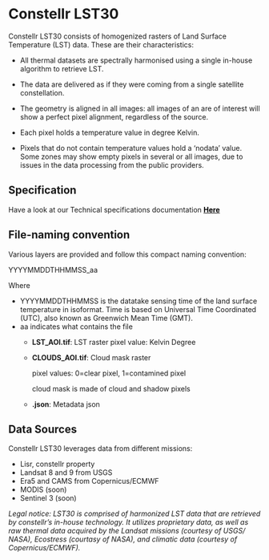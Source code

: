 # Constellr LST30

Constellr LST30 consists of homogenized rasters of Land Surface Temperature (LST) data. These are their characteristics:

- All thermal datasets are spectrally harmonised using a single in-house algorithm to retrieve LST.
  
- The data are delivered as if they were coming from a single satellite constellation.
  
- The geometry is aligned in all images: all images of an are of interest will show a perfect pixel alignment, regardless of the source. 
  
- Each pixel holds a temperature value in degree Kelvin. 
  
- Pixels that do not contain temperature values hold a ‘nodata’ value. Some zones may show empty pixels in several or all images, due to issues in the data processing from the public providers. 


## Specification

Have a look at our Technical specifications documentation <a href="https://constellr.github.io/product-lst/Technical-specification/" style="color: black;">**Here**</a>


## File-naming convention

Various layers are provided and follow this compact naming convention:

YYYYMMDDTHHMMSS_aa

Where

-   YYYYMMDDTHHMMSS is the datatake sensing time of the land surface
    temperature in isoformat. Time is based on Universal Time Coordinated (UTC), also
    known as Greenwich Mean Time (GMT).
-   aa indicates what contains the file
    - **LST_AOI.tif**: LST raster
        pixel value: Kelvin Degree
    - **CLOUDS_AOI.tif**: Cloud mask raster
     
        pixel values: 0=clear pixel, 1=contamined pixel

        cloud mask is made of cloud and shadow pixels

    - **.json**: Metadata json



## Data Sources

Constellr LST30 leverages data from different missions:

-   Lisr, constellr property
-   Landsat 8 and 9 from USGS
-   Era5 and CAMS from Copernicus/ECMWF
-   MODIS (soon)
-   Sentinel 3 (soon)

*Legal notice: LST30 is comprised of harmonized LST data that are retrieved  by constellr’s in-house technology. It utilizes proprietary data, as well as raw thermal data acquired by the Landsat missions (courtesy of USGS/ NASA), Ecostress (courtasy of NASA), and climatic data (courtesy of Copernicus/ECMWF).*